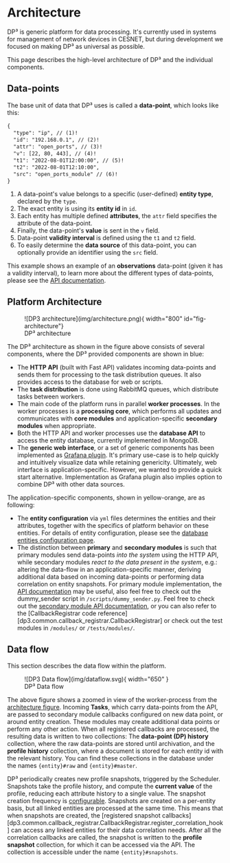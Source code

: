 # Architecture

DP³ is generic platform for data processing. 
It's currently used in systems for management of network devices in CESNET, 
but during development we focused on making DP³ as universal as possible.

This page describes the high-level architecture of DP³ and the individual components.

## Data-points

The base unit of data that DP³ uses is called a **data-point**, which looks like this:

```{ .json }
{
  "type": "ip", // (1)!
  "id": "192.168.0.1", // (2)!
  "attr": "open_ports", // (3)!
  "v": [22, 80, 443], // (4)!
  "t1": "2022-08-01T12:00:00", // (5)!
  "t2": "2022-08-01T12:10:00",
  "src": "open_ports_module" // (6)!
}
```

1. A data-point's value belongs to a specific (user-defined) **entity type**, declared by the `type`.
2. The exact entity is using its **entity id** in `id`. 
3. Each entity has multiple defined **attributes**, the `attr` field specifies the attribute of the data-point.
4. Finally, the data-point's **value** is sent in the `v` field.
5. Data-point **validity interval** is defined using the `t1` and `t2` field. 
6. To easily determine the **data source** of this data-point, you can optionally provide an identifier using the `src` field.

This example shows an example of an **observations** data-point (given it has a validity interval),
to learn more about the different types of data-points, please see the [API documentation](../api/#insert-datapoints).

## Platform Architecture  

[//]: # (Using png here to ensure proper logo rendering)
<figure markdown>
  ![DP3 architecture](img/architecture.png){ width="800" id="fig-architecture"}
  <figcaption>DP³ architecture</figcaption>
</figure>

The DP³ architecture as shown in the figure above consists of several components, 
where the DP³ provided components are shown in blue:

- The **HTTP API** (built with Fast API) validates incoming data-points and sends them 
  for processing to the task distribution queues.
  It also provides access to the database for web or scripts.
- The **task distribution** is done using RabbitMQ queues, which distribute tasks between workers.
- The main code of the platform runs in parallel **worker processes**. 
  In the worker processes is a **processing core**,
  which performs all updates and communicates with **core modules** and
  application-specific **secondary modules** when appropriate.
- Both the HTTP API and worker processes use the **database API** to access the entity database,
  currently implemented in MongoDB.
- The **generic web interface**, or a set of generic components has been implemented as
  [Grafana plugin](grafana_plugin.md).
  It's primary use-case is to help quickly and intuitively visualize data while retaining
  genericity.
  Ultimately, web interface is application-specific. However, we wanted to provide a quick start
  alternative.
  Implementation as Grafana plugin also implies option to combine DP³ with other data sources.

The application-specific components, shown in yellow-orange, are as following:


- The **entity configuration** via `yml` files determines the entities and their attributes,
  together with the specifics of platform behavior on these entities. 
  For details of entity configuration, please see the [database entities configuration page](configuration/db_entities.md).
- The distinction between **primary** and **secondary modules** is such that primary modules
  send data-points _into the system_ using the HTTP API, while secondary modules _react
  to the data present in the system_, e.g.: altering the data-flow in an application-specific manner,
  deriving additional data based on incoming data-points or performing data correlation on entity snapshots.
  For primary module implementation, the [API documentation](../api/#insert-datapoints) may be useful, 
  also feel free to check out the dummy_sender script in `/scripts/dummy_sender.py`.
  Feel free to check out the [secondary module API documentation](modules.md), or you can also 
  refer to the [CallbackRegistrar code reference][dp3.common.callback_registrar.CallbackRegistrar] or 
  check out the test modules in `/modules/` or `/tests/modules/`.

## Data flow

This section describes the data flow within the platform.

<figure markdown>
  ![DP3 Data flow](img/dataflow.svg){ width="650" }
  <figcaption>DP³ Data flow</figcaption>
</figure>

The above figure shows a zoomed in view of the worker-process from the [architecture figure](#fig-architecture).
Incoming **Tasks**, which carry data-points from the API, 
are passed to secondary module callbacks configured on new data point, or around entity creation.
These modules may create additional data points or perform any other action. 
When all registered callbacks are processed, the resulting data is written to two collections:
The **data-point (DP) history** collection, where the raw data-points are stored until archivation,
and the **profile history** collection, where a document is stored for each entity id with the relevant history.
You can find these collections in the database under the names `{entity}#raw` and `{entity}#master`.

DP³ periodically creates new profile snapshots, triggered by the Scheduler.
Snapshots take the profile history, and compute the **current value** of the profile, 
reducing each attribute history to a single value. 
The snapshot creation frequency is [configurable](configuration/snapshots.md).
Snapshots are created on a per-entity basis, but all linked entities are processed at the same time.
This means that when snapshots are created, the [registered snapshot callbacks][dp3.common.callback_registrar.CallbackRegistrar.register_correlation_hook]
can access any linked entities for their data correlation needs. 
After all the correlation callbacks are called, the snapshot is written to the **profile snapshot** collection,
for which it can be accessed via the API. The collection is accessible under the name `{entity}#snapshots`.
